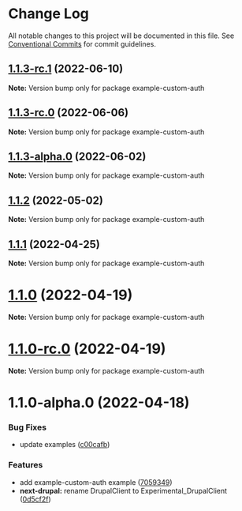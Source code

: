 # Change Log

All notable changes to this project will be documented in this file.
See [Conventional Commits](https://conventionalcommits.org) for commit guidelines.

## [1.1.3-rc.1](https://github.com/chapter-three/next-drupal/compare/example-custom-auth@1.1.3-rc.0...example-custom-auth@1.1.3-rc.1) (2022-06-10)

**Note:** Version bump only for package example-custom-auth





## [1.1.3-rc.0](https://github.com/chapter-three/next-drupal/compare/example-custom-auth@1.1.3-alpha.0...example-custom-auth@1.1.3-rc.0) (2022-06-06)

**Note:** Version bump only for package example-custom-auth





## [1.1.3-alpha.0](https://github.com/chapter-three/next-drupal/compare/example-custom-auth@1.1.2...example-custom-auth@1.1.3-alpha.0) (2022-06-02)

**Note:** Version bump only for package example-custom-auth





## [1.1.2](https://github.com/chapter-three/next-drupal/compare/example-custom-auth@1.1.1...example-custom-auth@1.1.2) (2022-05-02)

**Note:** Version bump only for package example-custom-auth





## [1.1.1](https://github.com/chapter-three/next-drupal/compare/example-custom-auth@1.1.0...example-custom-auth@1.1.1) (2022-04-25)

**Note:** Version bump only for package example-custom-auth





# [1.1.0](https://github.com/chapter-three/next-drupal/compare/example-custom-auth@1.1.0-rc.0...example-custom-auth@1.1.0) (2022-04-19)

**Note:** Version bump only for package example-custom-auth





# [1.1.0-rc.0](https://github.com/chapter-three/next-drupal/compare/example-custom-auth@1.1.0-alpha.0...example-custom-auth@1.1.0-rc.0) (2022-04-19)

**Note:** Version bump only for package example-custom-auth





# 1.1.0-alpha.0 (2022-04-18)


### Bug Fixes

* update examples ([c00cafb](https://github.com/chapter-three/next-drupal/commit/c00cafbf3c667265fd6f0478164808664f778433))


### Features

* add example-custom-auth example ([7059349](https://github.com/chapter-three/next-drupal/commit/7059349256225bb075c6a24ff6527128dc877cd2))
* **next-drupal:** rename DrupalClient to Experimental_DrupalClient ([0d5cf2f](https://github.com/chapter-three/next-drupal/commit/0d5cf2f44b503a2d8e61eee19146fd5b797356ab))
